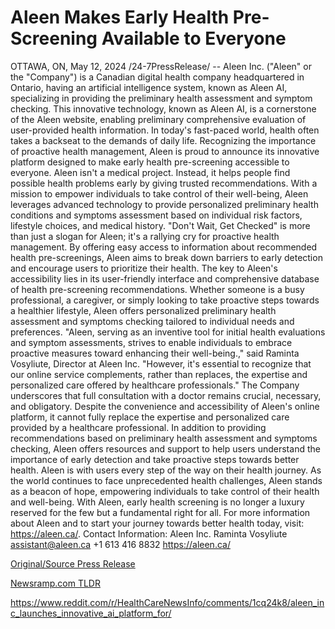# Aleen Makes Early Health Pre-Screening Available to Everyone

OTTAWA, ON, May 12, 2024 /24-7PressRelease/ -- Aleen Inc. ("Aleen" or the "Company") is a Canadian digital health company headquartered in Ontario, having an artificial intelligence system, known as Aleen AI, specializing in providing the preliminary health assessment and symptom checking. This innovative technology, known as Aleen AI, is a cornerstone of the Aleen website, enabling preliminary comprehensive evaluation of user-provided health information.  In today's fast-paced world, health often takes a backseat to the demands of daily life. Recognizing the importance of proactive health management, Aleen is proud to announce its innovative platform designed to make early health pre-screening accessible to everyone.  Aleen isn't a medical project. Instead, it helps people find possible health problems early by giving trusted recommendations. With a mission to empower individuals to take control of their well-being, Aleen leverages advanced technology to provide personalized preliminary health conditions and symptoms assessment based on individual risk factors, lifestyle choices, and medical history.  "Don't Wait, Get Checked" is more than just a slogan for Aleen; it's a rallying cry for proactive health management. By offering easy access to information about recommended health pre-screenings, Aleen aims to break down barriers to early detection and encourage users to prioritize their health.  The key to Aleen's accessibility lies in its user-friendly interface and comprehensive database of health pre-screening recommendations. Whether someone is a busy professional, a caregiver, or simply looking to take proactive steps towards a healthier lifestyle, Aleen offers personalized preliminary health assessment and symptoms checking tailored to individual needs and preferences.   "Aleen, serving as an inventive tool for initial health evaluations and symptom assessments, strives to enable individuals to embrace proactive measures toward enhancing their well-being.," said Raminta Vosyliute, Director at Aleen Inc. "However, it's essential to recognize that our online service complements, rather than replaces, the expertise and personalized care offered by healthcare professionals."   The Company underscores that full consultation with a doctor remains crucial, necessary, and obligatory. Despite the convenience and accessibility of Aleen's online platform, it cannot fully replace the expertise and personalized care provided by a healthcare professional.  In addition to providing recommendations based on preliminary health assessment and symptoms checking, Aleen offers resources and support to help users understand the importance of early detection and take proactive steps towards better health. Aleen is with users every step of the way on their health journey. As the world continues to face unprecedented health challenges, Aleen stands as a beacon of hope, empowering individuals to take control of their health and well-being. With Aleen, early health screening is no longer a luxury reserved for the few but a fundamental right for all.  For more information about Aleen and to start your journey towards better health today, visit: https://aleen.ca/.  Contact Information: Aleen Inc. Raminta Vosyliute assistant@aleen.ca +1 613 416 8832 https://aleen.ca/ 

[Original/Source Press Release](https://www.24-7pressrelease.com/press-release/510803/aleen-makes-early-health-pre-screening-available-to-everyone)
                    

[Newsramp.com TLDR](None) 

https://www.reddit.com/r/HealthCareNewsInfo/comments/1cq24k8/aleen_inc_launches_innovative_ai_platform_for/